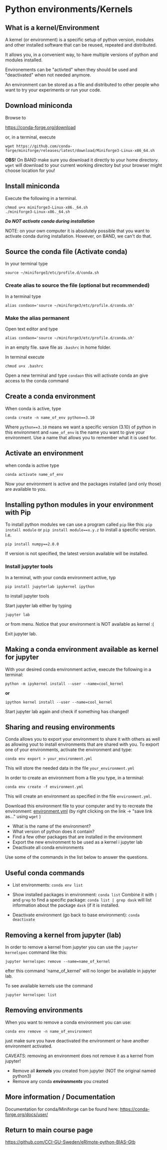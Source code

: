# Python environments/Kernels

## What is a kernel/Environment
A kernel (or environment) is a specific setup of python version, modules and other installed software that can be reused, repeated and distributed.

It allows you, in a convenient way, to have multiple versions of python and modules installed.

Environements can be "activted" when they should be used and "deactivated" when not needed anymore.

An environment can be stored as a file and distributed to other people who want to try your experiments or run your code.


## Download miniconda
Browse to

https://conda-forge.org/download
<!-- @import "[TOC]" {cmd="toc" depthFrom=1 depthTo=6 orderedList=false} -->

or, in a terminal, execute

```
wget https://github.com/conda-forge/miniforge/releases/latest/download/Miniforge3-Linux-x86_64.sh
```

**OBS!** On BAND make sure you download it directly to your home directory. ```wget``` will download to your current working directory but your browser might choose location for you!


## Install miniconda
Execute the following in a terminal.

```
chmod u+x miniforge3-Linux-x86._64.sh
./miniforge3-Linux-x86._64.sh
```

**_Do NOT activate conda during installation_**

NOTE: on your own computer it is absolutely possible that you want to activate conda during installation. However, on BAND, we can't do that.

## Source the conda file (Activate conda)

In your terminal type
```
source ~/miniforge3/etc/profile.d/conda.sh 
```

### Create alias to source the file (optional but recommended)

In a terminal type
```
alias condaon='source ~/miniforge3/etc/profile.d/conda.sh'
```

### Make the alias permanent
Open text editor and type
```
alias condaon='source ~/miniforge3/etc/profile.d/conda.sh'
```

in an empty file. save file as ```.bashrc``` in home folder.

In terminal execute
```
chmod u+x .bashrc
```
Open a new terminal and type
```condaon```
this will activate conda an give access to the conda command

## Create a conda environment

When conda is active, type 
```
conda create -n name_of_env python==3.10
```
Where ```python==3.10``` means we want a specific version (3.10) of python in this environment
and ```name_of_env``` is the name you want to give your environment.
Use a name that allows you to remember what it is used for.

## Activate an environment
when conda is active type
```
conda activate name_of_env
```

Now your environment is active and the packages installed (and only those) are available to you.


## Installing python modules in your environment with Pip
To install python modules we can use a program called ```pip``` like this:
```pip install module``` or ```pip install module==x.y.z``` to install a specific version. I.e.
```
pip install numpy==2.0.0
```
If version is not specified, the latest version available will be installed.

### Install jupyter tools
In a terminal, with your conda environment active, typ
```
pip install jupyterlab ipykernel ipython
```
to install jupyter tools

Start jupyter lab either by typing
```
jupyter lab
```
or from menu. Notice that your environment is NOT available as kernel :(

Exit jupyter lab.

## Making a conda environment available as kernel for jupyter

With your desired conda environment active, execute the following in a terminal:
```
python -m ipykernel install --user --name=cool_kernel
```
**or**
```
ipython kernel install --user --name=cool_kernel
```

Start jupyter lab again and check if something has changed!


## Sharing and reusing environments
Conda allows you to export your environment to share it with others as well as allowing yout to install environments that are shared with you.
To export one of your environments, activate the environment and type:
```
conda env export > your_environment.yml
```
This will store the needed data in the file ```your_environment.yml```

In order to create an environment from a file you type, in a terminal:
```
conda env create -f environment.yml
``` 
This will create an environment as specified in the file ```environment.yml```.

Download this environment file to your computer and try to recreate the environment:
[environment.yml](https://raw.githubusercontent.com/CCI-GU-Sweden/eRImote-python-BIAS-Gtb/refs/heads/main/create_kernel/environment.yml) (by right clicking on the link -> "save link as..." using ```wget``` )

* What is the name of the environment?
* What version of python does it contain?
* Find a few other packages that are installed in the environment
* Export the new environment to be used as a kernel i jupyter lab
* Deactivate all conda environments

Use some of the commands in the list below to answer the questions.

## Useful conda commands
* List environments: ```conda env list```

* Show installed packages in environment: ```conda list``` Combine it with ```|``` and ```grep``` to find a specific package: ```conda list | grep dask``` will list information about the package ```dask``` (if it is installed.

* Deactivate environment (go back to base environment): ```conda deactivate``` 

## Removing a kernel from jupyter (lab)
In order to remove a kernel from jupyter you can use the ```jupyter kernelspec``` command like this:
```
jupyter kernelspec remove --name=name_of_kernel
```
efter this command 'name_of_kernel' will no longer be available in jupyter lab.

To see available kernels use the command
```
jupyter kernelspec list
```

## Removing environments

When you want to remove a conda environment you can use:
```
conda env remove -n name_of_environment
```
just make sure you have deactivated the environment or have another environment activated.

CAVEATS: removing an environment does not remove it as a kernel from jupyter!

* Remove all **_kernels_** you created from jupyter (NOT the original named python3)
* Remove any conda **_environments_** you created


## More information / Documentation
Documentation for conda/Miniforge can be found here:
https://conda-forge.org/docs/user/


## Return to main course page
https://github.com/CCI-GU-Sweden/eRImote-python-BIAS-Gtb

